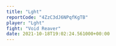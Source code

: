 ```yaml
---
title: "Lght"
reportCode: "4ZzC3dJ6NPqfKgTB"
player: "Lght"
fight: "Void Reaver"
date: 2021-10-18T19:02:24.561000+00:00
---
```

